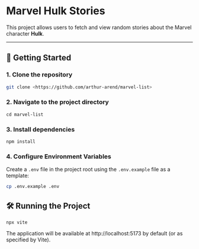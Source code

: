 # Marvel Hulk Stories

This project allows users to fetch and view random stories about the Marvel character **Hulk**.

---

## 🚀 **Getting Started**

### **1. Clone the repository**

```sh
git clone <https://github.com/arthur-arend/marvel-list>

```

### **2. Navigate to the project directory**

`cd marvel-list`

### **3. Install dependencies**

`npm install`

### 4. Configure Environment Variables

Create a `.env` file in the project root using the `.env.example` file as a template:

```sh
cp .env.example .env
```

## 🛠️ **Running the Project**

`npx vite`

The application will be available at http://localhost:5173 by default (or as specified by Vite).
